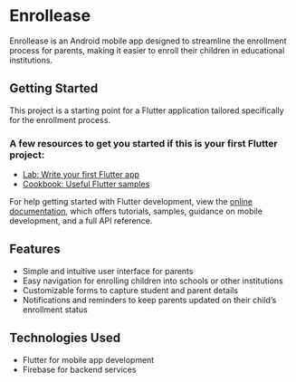 # Enrollease

Enrollease is an Android mobile app designed to streamline the enrollment process for parents, making it easier to enroll their children in educational institutions.

## Getting Started

This project is a starting point for a Flutter application tailored specifically for the enrollment process.

### A few resources to get you started if this is your first Flutter project:
- [Lab: Write your first Flutter app](https://docs.flutter.dev/get-started/codelab)
- [Cookbook: Useful Flutter samples](https://docs.flutter.dev/cookbook)

For help getting started with Flutter development, view the [online documentation](https://docs.flutter.dev/), which offers tutorials, samples, guidance on mobile development, and a full API reference.

## Features
- Simple and intuitive user interface for parents
- Easy navigation for enrolling children into schools or other institutions
- Customizable forms to capture student and parent details
- Notifications and reminders to keep parents updated on their child’s enrollment status

## Technologies Used
- Flutter for mobile app development
- Firebase for backend services
